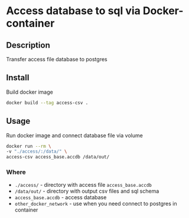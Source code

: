 # Access database to sql via Docker-container

## Description

Transfer access file database to postgres

## Install

Build docker image

```sh
docker build --tag access-csv .
```

## Usage

Run docker image and connect database file via volume

```sh
docker run --rm \
-v "./access/:/data/" \
access-csv access_base.accdb /data/out/ 
```

### Where

- `./access/` - directory with access file `access_base.accdb`
- `/data/out/` - directory with output csv files and sql schema
- `access_base.accdb` - access database
- `other_docker_network` - use when you need connect to postgres in container
